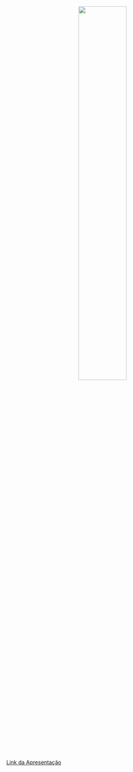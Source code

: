 
<div align="center">
    <img src="https://user-images.githubusercontent.com/100800836/180287564-b8a347df-1aea-4458-ab2f-a527d4828e0e.jpg" width="50%">
</div>

[Link da Apresentação](https://www.canva.com/design/DAFG4uoRboM/Sl6y-KGdRXTzxzfEzqA9ew/edit?utm_content=DAFG4uoRboM&utm_campaign=designshare&utm_medium=link2&utm_source=sharebutton)
